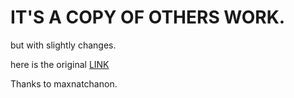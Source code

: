 #  IT'S A COPY OF OTHERS WORK.

but with slightly changes.


here is the original [LINK](https://github.com/maxnatchanon/trackable-scroll-view) 

Thanks to maxnatchanon.

